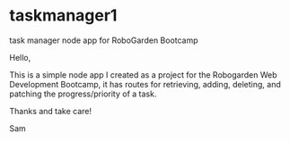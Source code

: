 # taskmanager1
task manager node app for RoboGarden Bootcamp


Hello, 

This is a simple node app I created as a project for the Robogarden Web Development Bootcamp, it has routes for retrieving,
adding, deleting, and patching the progress/priority of a task. 

Thanks and take care!

Sam
